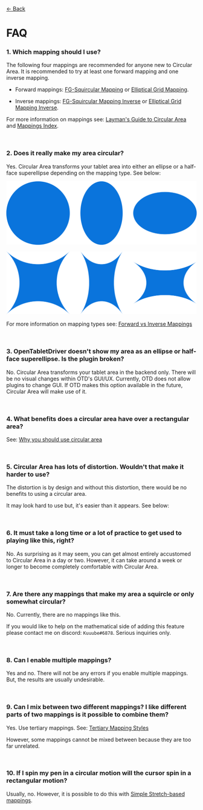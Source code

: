[<- Back](https://github.com/Kuuuube/Circular_Area/blob/main/README.md#circular-area-plugin-for-opentabletdriver-)

# FAQ

### 1. Which mapping should I use?

The following four mappings are recommended for anyone new to Circular Area. It is recommended to try at least one forward mapping and one inverse mapping.

- Forward mappings: [FG-Squircular Mapping](https://github.com/Kuuuube/Circular_Area/blob/main/wiki/mappings/fg_squircular_mapping.md#fg-squircular-mapping) or [Elliptical Grid Mapping](https://github.com/Kuuuube/Circular_Area/blob/main/wiki/mappings/elliptical_grid_mapping.md#elliptical-grid-mapping).

- Inverse mappings: [FG-Squircular Mapping Inverse](https://github.com/Kuuuube/Circular_Area/blob/main/wiki/mappings/fg_squircular_mapping.md#fg-squircular-mapping-inverse) or [Elliptical Grid Mapping Inverse](https://github.com/Kuuuube/Circular_Area/blob/main/wiki/mappings/elliptical_grid_mapping.md#elliptical-grid-mapping-inverse).

For more information on mappings see: [Layman's Guide to Circular Area](https://github.com/Kuuuube/Circular_Area/blob/main/wiki/layman_s_guide_to_circular_area.md#laymans-guide-to-circular-area) and [Mappings Index](https://github.com/Kuuuube/Circular_Area/blob/main/wiki/mappings_index.md#mappings-index).

<br>

### 2. Does it really make my area circular?

Yes. Circular Area transforms your tablet area into either an ellipse or a half-face superellipse depending on the mapping type. See below:

![](https://raw.githubusercontent.com/Kuuuube/Circular_Area/main/wiki/images/area_visualizations/ellipse_transformation_examples.png)

![](https://raw.githubusercontent.com/Kuuuube/Circular_Area/main/wiki/images/area_visualizations/half-face_superellipse_transformation_examples.png)

For more information on mapping types see: [Forward vs Inverse Mappings](https://github.com/Kuuuube/Circular_Area/blob/main/wiki/layman_s_guide_to_circular_area.md#forward-vs-inverse-mappings)

<br>

### 3. OpenTabletDriver doesn't show my area as an ellipse or half-face superellipse. Is the plugin broken?

No. Circular Area transforms your tablet area in the backend only. There will be no visual changes within OTD's GUI/UX. Currently, OTD does not allow plugins to change GUI. If OTD makes this option available in the future, Circular Area will make use of it.

<br>

### 4. What benefits does a circular area have over a rectangular area?

See: [Why you should use circular area](https://github.com/Kuuuube/Circular_Area/blob/main/wiki/layman_s_guide_to_circular_area.md#why-you-should-use-circular-area)

<br>

### 5. Circular Area has lots of distortion. Wouldn't that make it harder to use?

The distortion is by design and without this distortion, there would be no benefits to using a circular area.

It may look hard to use but, it's easier than it appears. See below:

<br>

### 6. It must take a long time or a lot of practice to get used to playing like this, right?

No. As surprising as it may seem, you can get almost entirely accustomed to Circular Area in a day or two. However, it can take around a week or longer to become completely comfortable with Circular Area.

<br>

### 7. Are there any mappings that make my area a squircle or only somewhat circular?

No. Currently, there are no mappings like this.

If you would like to help on the mathematical side of adding this feature please contact me on discord: `Kuuube#6878`. Serious inquiries only.

<br>

### 8. Can I enable multiple mappings?

Yes and no. There will not be any errors if you enable multiple mappings. But, the results are usually undesirable.

<br>

### 9. Can I mix between two different mappings? I like different parts of two mappings is it possible to combine them?

Yes. Use tertiary mappings. See: [Tertiary Mapping Styles](https://github.com/Kuuuube/Circular_Area/blob/main/wiki/layman_s_guide_to_circular_area.md#tertiary-mapping-styles)

However, some mappings cannot be mixed between because they are too far unrelated.

<br>

### 10. If I spin my pen in a circular motion will the cursor spin in a rectangular motion?

Usually, no. However, it is possible to do this with [Simple Stretch-based mappings](https://github.com/Kuuuube/Circular_Area/blob/main/wiki/mappings_index.md#simple-stretch).
